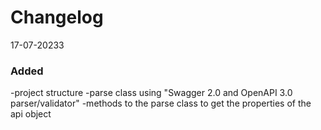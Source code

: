 # Changelog
17-07-20233
### Added
-project structure
-parse class using "Swagger 2.0 and OpenAPI 3.0 parser/validator"
-methods to the parse class to get the properties of the api object